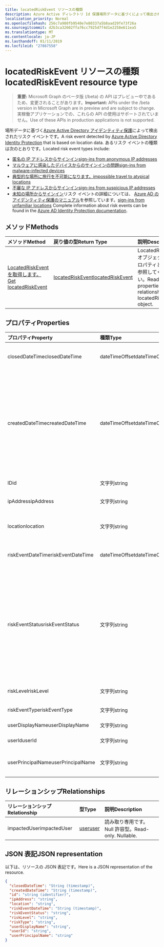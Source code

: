 ```yaml
---
title: locatedRiskEvent リソースの種類
description: Azure Active ディレクトリ Id 保護場所データに基づくによって検出されたリスク イベントです。 あるリスク イベントの種類は次のとおりです。
localization_priority: Normal
ms.openlocfilehash: 256c7a980fb9540e7e80337a5b8aad29fe73f26a
ms.sourcegitcommit: d2b3ca32602ffa76cc7925d7f4d1e2258e611ea5
ms.translationtype: MT
ms.contentlocale: ja-JP
ms.lasthandoff: 01/11/2019
ms.locfileid: "27867558"
---
```

# <a name="locatedriskevent-resource-type"></a><span data-ttu-id="10b99-104">locatedRiskEvent リソースの種類</span><span class="sxs-lookup"><span data-stu-id="10b99-104">locatedRiskEvent resource type</span></span>

> <span data-ttu-id="10b99-105">**重要:** Microsoft Graph のベータ版 (/beta) の API はプレビュー中であるため、変更されることがあります。</span><span class="sxs-lookup"><span data-stu-id="10b99-105">**Important:** APIs under the /beta version in Microsoft Graph are in preview and are subject to change.</span></span> <span data-ttu-id="10b99-106">実稼働アプリケーションでの、これらの API の使用はサポートされていません。</span><span class="sxs-lookup"><span data-stu-id="10b99-106">Use of these APIs in production applications is not supported.</span></span>

<span data-ttu-id="10b99-107">場所データに基づく[Azure Active Directory アイデンティティ保護](https://azure.microsoft.com/en-us/documentation/articles/active-directory-identityprotection/)によって検出されたリスク イベントです。</span><span class="sxs-lookup"><span data-stu-id="10b99-107">A risk event detected by [Azure Active Directory Identity Protection](https://azure.microsoft.com/en-us/documentation/articles/active-directory-identityprotection/) that is based on location data.</span></span> <span data-ttu-id="10b99-108">あるリスク イベントの種類は次のとおりです。</span><span class="sxs-lookup"><span data-stu-id="10b99-108">Located risk event types include:</span></span>
* [<span data-ttu-id="10b99-109">匿名の IP アドレスからサインイン</span><span class="sxs-lookup"><span data-stu-id="10b99-109">sign-ins from anonymous IP addresses</span></span>](anonymousipriskevent.md)
* [<span data-ttu-id="10b99-110">マルウェアに感染したデバイスからのサインインの問題</span><span class="sxs-lookup"><span data-stu-id="10b99-110">sign-ins from malware-infected devices</span></span>](malwareriskevent.md)
* [<span data-ttu-id="10b99-111">典型的な場所に旅行を不可能になります。</span><span class="sxs-lookup"><span data-stu-id="10b99-111">impossible travel to atypical locations</span></span>](impossibletravelriskevent.md)
* [<span data-ttu-id="10b99-112">不審な IP アドレスからサインイン</span><span class="sxs-lookup"><span data-stu-id="10b99-112">sign-ins from suspicious IP addresses</span></span>](suspiciousipriskevent.md)
* <span data-ttu-id="10b99-113">[未知の場所からサインイン](unfamiliarlocationriskevent.md)リスク イベントの詳細については、 [Azure AD のアイデンティティ保護のマニュアル](https://azure.microsoft.com/en-us/documentation/articles/active-directory-identityprotection-risk-events-types/)を参照しています。</span><span class="sxs-lookup"><span data-stu-id="10b99-113">[sign-ins from unfamiliar locations](unfamiliarlocationriskevent.md) Complete information about risk events can be found in the [Azure AD Identity Protection documentation](https://azure.microsoft.com/en-us/documentation/articles/active-directory-identityprotection-risk-events-types/).</span></span>


## <a name="methods"></a><span data-ttu-id="10b99-114">メソッド</span><span class="sxs-lookup"><span data-stu-id="10b99-114">Methods</span></span>

| <span data-ttu-id="10b99-115">メソッド</span><span class="sxs-lookup"><span data-stu-id="10b99-115">Method</span></span>           | <span data-ttu-id="10b99-116">戻り値の型</span><span class="sxs-lookup"><span data-stu-id="10b99-116">Return Type</span></span>    |<span data-ttu-id="10b99-117">説明</span><span class="sxs-lookup"><span data-stu-id="10b99-117">Description</span></span>|
|:---------------|:--------|:----------|
|[<span data-ttu-id="10b99-118">LocatedRiskEvent を取得します。</span><span class="sxs-lookup"><span data-stu-id="10b99-118">Get locatedRiskEvent</span></span>](../api/locatedriskevent-get.md) | [<span data-ttu-id="10b99-119">locatedRiskEvent</span><span class="sxs-lookup"><span data-stu-id="10b99-119">locatedRiskEvent</span></span>](locatedriskevent.md) |<span data-ttu-id="10b99-120">LocatedRiskEvent オブジェクトのプロパティと関係を参照してください。</span><span class="sxs-lookup"><span data-stu-id="10b99-120">Read properties and relationships of locatedRiskEvent object.</span></span>|

## <a name="properties"></a><span data-ttu-id="10b99-121">プロパティ</span><span class="sxs-lookup"><span data-stu-id="10b99-121">Properties</span></span>
| <span data-ttu-id="10b99-122">プロパティ</span><span class="sxs-lookup"><span data-stu-id="10b99-122">Property</span></span>     | <span data-ttu-id="10b99-123">種類</span><span class="sxs-lookup"><span data-stu-id="10b99-123">Type</span></span>   |<span data-ttu-id="10b99-124">説明</span><span class="sxs-lookup"><span data-stu-id="10b99-124">Description</span></span>|
|:---------------|:--------|:----------|
|<span data-ttu-id="10b99-125">closedDateTime</span><span class="sxs-lookup"><span data-stu-id="10b99-125">closedDateTime</span></span>|<span data-ttu-id="10b99-126">dateTimeOffset</span><span class="sxs-lookup"><span data-stu-id="10b99-126">dateTimeOffset</span></span>| <span data-ttu-id="10b99-127">リスク イベントが終了したときの日時</span><span class="sxs-lookup"><span data-stu-id="10b99-127">The date and time that the risk event was closed</span></span>|
|<span data-ttu-id="10b99-128">createdDateTime</span><span class="sxs-lookup"><span data-stu-id="10b99-128">createdDateTime</span></span>|<span data-ttu-id="10b99-129">dateTimeOffset</span><span class="sxs-lookup"><span data-stu-id="10b99-129">dateTimeOffset</span></span>| <span data-ttu-id="10b99-130">日付とイベントが作成された時刻です。</span><span class="sxs-lookup"><span data-stu-id="10b99-130">The date and time that the risk event was created.</span></span> <span data-ttu-id="10b99-131">以上のリスク イベント自体の日付と時刻を常にです。</span><span class="sxs-lookup"><span data-stu-id="10b99-131">This is always greater than or equal to the datetime of the risk event itself.</span></span> <span data-ttu-id="10b99-132">これは、リスク イベントを照会するときにフィルターとして使用する適切なプロパティです。</span><span class="sxs-lookup"><span data-stu-id="10b99-132">This is the correct property to use as a filter when querying risk events.</span></span>|
|<span data-ttu-id="10b99-133">ID</span><span class="sxs-lookup"><span data-stu-id="10b99-133">id</span></span>|<span data-ttu-id="10b99-134">文字列</span><span class="sxs-lookup"><span data-stu-id="10b99-134">string</span></span>| <span data-ttu-id="10b99-135">読み取り専用です。</span><span class="sxs-lookup"><span data-stu-id="10b99-135">Read-only</span></span>|
|<span data-ttu-id="10b99-136">ipAddress</span><span class="sxs-lookup"><span data-stu-id="10b99-136">ipAddress</span></span>|<span data-ttu-id="10b99-137">文字列</span><span class="sxs-lookup"><span data-stu-id="10b99-137">string</span></span>| <span data-ttu-id="10b99-138">サインイン用の IP アドレス</span><span class="sxs-lookup"><span data-stu-id="10b99-138">The IP address of the sign-in</span></span>|
|<span data-ttu-id="10b99-139">location</span><span class="sxs-lookup"><span data-stu-id="10b99-139">location</span></span>|<span data-ttu-id="10b99-140">文字列</span><span class="sxs-lookup"><span data-stu-id="10b99-140">string</span></span>| <span data-ttu-id="10b99-141">サインイン用の IP アドレスに接続されている場所</span><span class="sxs-lookup"><span data-stu-id="10b99-141">The location attached to the IP address of the sign-in</span></span>|
|<span data-ttu-id="10b99-142">riskEventDateTime</span><span class="sxs-lookup"><span data-stu-id="10b99-142">riskEventDateTime</span></span>|<span data-ttu-id="10b99-143">dateTimeOffset</span><span class="sxs-lookup"><span data-stu-id="10b99-143">dateTimeOffset</span></span>| <span data-ttu-id="10b99-144">リスク イベントが発生したときの日時</span><span class="sxs-lookup"><span data-stu-id="10b99-144">The date and time when the risk event occurred</span></span>|
|<span data-ttu-id="10b99-145">riskEventStatus</span><span class="sxs-lookup"><span data-stu-id="10b99-145">riskEventStatus</span></span>|<span data-ttu-id="10b99-146">文字列</span><span class="sxs-lookup"><span data-stu-id="10b99-146">string</span></span>| <span data-ttu-id="10b99-147">可能な値は、`active`、`remediated`、`dismissedAsFixed`、`dismissedAsFalsePositive`、`dismissedAsIgnore`、`loginBlocked`、`closedMfaAuto`、`closedMultipleReasons` です。</span><span class="sxs-lookup"><span data-stu-id="10b99-147">Possible values are: `active`, `remediated`, `dismissedAsFixed`, `dismissedAsFalsePositive`, `dismissedAsIgnore`, `loginBlocked`, `closedMfaAuto`, `closedMultipleReasons`.</span></span>|
|<span data-ttu-id="10b99-148">riskLevel</span><span class="sxs-lookup"><span data-stu-id="10b99-148">riskLevel</span></span>|<span data-ttu-id="10b99-149">文字列</span><span class="sxs-lookup"><span data-stu-id="10b99-149">string</span></span>| <span data-ttu-id="10b99-150">使用可能な値: `low`、`medium`、`high`。</span><span class="sxs-lookup"><span data-stu-id="10b99-150">Possible values are: `low`, `medium`, `high`.</span></span>|
|<span data-ttu-id="10b99-151">riskEventType</span><span class="sxs-lookup"><span data-stu-id="10b99-151">riskEventType</span></span>|<span data-ttu-id="10b99-152">文字列</span><span class="sxs-lookup"><span data-stu-id="10b99-152">string</span></span>| <span data-ttu-id="10b99-153">リスクの種類</span><span class="sxs-lookup"><span data-stu-id="10b99-153">The type of risk</span></span>|
|<span data-ttu-id="10b99-154">userDisplayName</span><span class="sxs-lookup"><span data-stu-id="10b99-154">userDisplayName</span></span>|<span data-ttu-id="10b99-155">文字列</span><span class="sxs-lookup"><span data-stu-id="10b99-155">string</span></span>| <span data-ttu-id="10b99-156">リスクのユーザーの名前</span><span class="sxs-lookup"><span data-stu-id="10b99-156">The name of the user at risk</span></span>|
|<span data-ttu-id="10b99-157">userId</span><span class="sxs-lookup"><span data-stu-id="10b99-157">userId</span></span>|<span data-ttu-id="10b99-158">文字列</span><span class="sxs-lookup"><span data-stu-id="10b99-158">string</span></span>| <span data-ttu-id="10b99-159">リスクのユーザーの id</span><span class="sxs-lookup"><span data-stu-id="10b99-159">The id of the user at risk</span></span>|
|<span data-ttu-id="10b99-160">userPrincipalName</span><span class="sxs-lookup"><span data-stu-id="10b99-160">userPrincipalName</span></span>|<span data-ttu-id="10b99-161">文字列</span><span class="sxs-lookup"><span data-stu-id="10b99-161">string</span></span>| <span data-ttu-id="10b99-162">リスクのユーザーのユーザー プリンシパル名</span><span class="sxs-lookup"><span data-stu-id="10b99-162">The user principal name of the user at risk</span></span>|

## <a name="relationships"></a><span data-ttu-id="10b99-163">リレーションシップ</span><span class="sxs-lookup"><span data-stu-id="10b99-163">Relationships</span></span>
| <span data-ttu-id="10b99-164">リレーションシップ</span><span class="sxs-lookup"><span data-stu-id="10b99-164">Relationship</span></span> | <span data-ttu-id="10b99-165">型</span><span class="sxs-lookup"><span data-stu-id="10b99-165">Type</span></span>   |<span data-ttu-id="10b99-166">説明</span><span class="sxs-lookup"><span data-stu-id="10b99-166">Description</span></span>|
|:---------------|:--------|:----------|
|<span data-ttu-id="10b99-167">impactedUser</span><span class="sxs-lookup"><span data-stu-id="10b99-167">impactedUser</span></span>|[<span data-ttu-id="10b99-168">user</span><span class="sxs-lookup"><span data-stu-id="10b99-168">user</span></span>](user.md)| <span data-ttu-id="10b99-p105">読み取り専用です。Null 許容型。</span><span class="sxs-lookup"><span data-stu-id="10b99-p105">Read-only. Nullable.</span></span>|

## <a name="json-representation"></a><span data-ttu-id="10b99-171">JSON 表記</span><span class="sxs-lookup"><span data-stu-id="10b99-171">JSON representation</span></span>

<span data-ttu-id="10b99-172">以下は、リソースの JSON 表記です。</span><span class="sxs-lookup"><span data-stu-id="10b99-172">Here is a JSON representation of the resource.</span></span>

<!-- {
  "blockType": "resource",
  "optionalProperties": [

  ],
  "@odata.type": "microsoft.graph.locatedRiskEvent"
}-->

```json
{
  "closedDateTime": "String (timestamp)",
  "createdDateTime": "String (timestamp)",
  "id": "string (identifier)",
  "ipAddress": "string",
  "location": "string",
  "riskEventDateTime": "String (timestamp)",
  "riskEventStatus": "string",
  "riskLevel": "string",
  "riskType": "string",
  "userDisplayName": "string",
  "userId": "string",
  "userPrincipalName": "string"
}

```

<!-- uuid: 8fcb5dbc-d5aa-4681-8e31-b001d5168d79
2015-10-25 14:57:30 UTC -->
<!-- {
  "type": "#page.annotation",
  "description": "locatedRiskEvent resource",
  "keywords": "",
  "section": "documentation",
  "tocPath": ""
}-->
